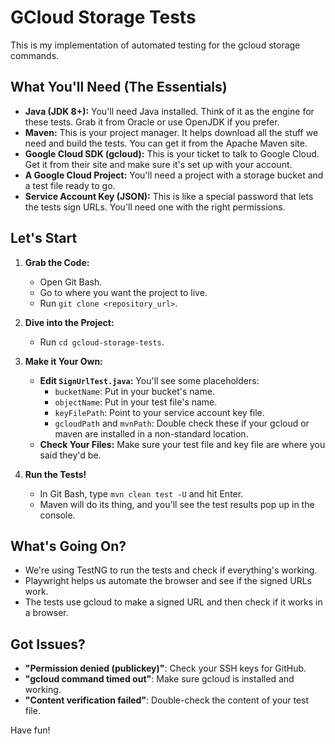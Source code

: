 # GCloud Storage Tests

This is my implementation of automated testing for the gcloud storage commands.

## What You'll Need (The Essentials)

* **Java (JDK 8+):** You'll need Java installed. Think of it as the engine for these tests. Grab it from Oracle or use OpenJDK if you prefer.
* **Maven:** This is your project manager. It helps download all the stuff we need and build the tests. You can get it from the Apache Maven site.
* **Google Cloud SDK (gcloud):** This is your ticket to talk to Google Cloud. Get it from their site and make sure it's set up with your account.
* **A Google Cloud Project:** You'll need a project with a storage bucket and a test file ready to go.
* **Service Account Key (JSON):** This is like a special password that lets the tests sign URLs. You'll need one with the right permissions.


## Let's Start

1.  **Grab the Code:**
    * Open Git Bash.
    * Go to where you want the project to live.
    * Run `git clone <repository_url>`.

2.  **Dive into the Project:**
    * Run `cd gcloud-storage-tests`.

3.  **Make it Your Own:**
    * **Edit `SignUrlTest.java`:** You'll see some placeholders:
        * `bucketName`: Put in your bucket's name.
        * `objectName`: Put in your test file's name.
        * `keyFilePath`: Point to your service account key file.
        * `gcloudPath` and `mvnPath`: Double check these if your gcloud or maven are installed in a non-standard location.
    * **Check Your Files:** Make sure your test file and key file are where you said they'd be.

4.  **Run the Tests!**
    * In Git Bash, type `mvn clean test -U` and hit Enter.
    * Maven will do its thing, and you'll see the test results pop up in the console.

## What's Going On?

* We're using TestNG to run the tests and check if everything's working.
* Playwright helps us automate the browser and see if the signed URLs work.
* The tests use gcloud to make a signed URL and then check if it works in a browser.

## Got Issues?

* **"Permission denied (publickey)"**: Check your SSH keys for GitHub.
* **"gcloud command timed out"**: Make sure gcloud is installed and working.
* **"Content verification failed"**: Double-check the content of your test file.

Have fun!
